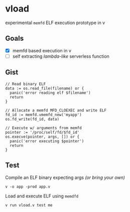 # vload
experimental `memfd` ELF execution prototype in v

## Goals
- [x] memfd based execution in v
- [ ] self extracting _lambda-like_ serverless function

## Gist
```
// Read binary ELF
data := os.read_file(filename) or {
  panic('error reading elf $filename')
  return
}

// Allocate a memfd MFD_CLOEXEC and write ELF
fd_id := memfd.vmemfd_new('myapp')
os.fd_write(fd_id, data)	

// Execute w/ arguments from memfd
pointer := '/proc/self/fd/$fd_id'
os.execve(pointer, args, []) or {
  panic('error executing $pointer')
  return
}
```

## Test
Compile an ELF binary expecting args _(or bring your own)_
```
v -o app -prod app.v
```

Load and execute ELF using `memdfd` 
```
v run vload.v test me
```
